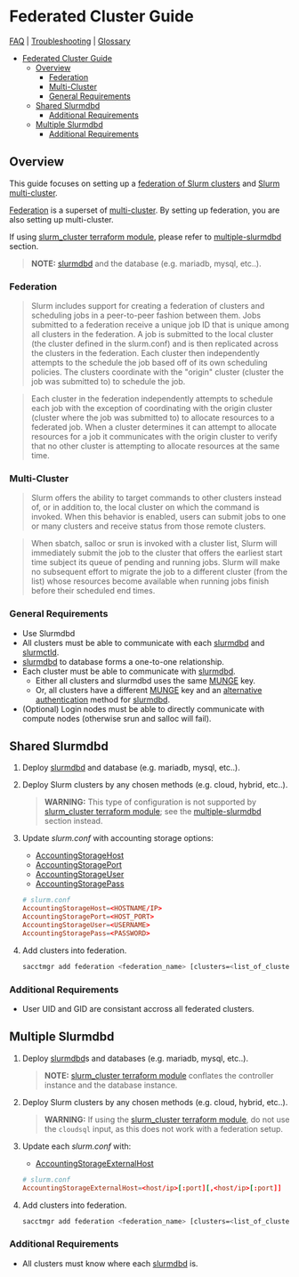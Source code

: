 # Federated Cluster Guide

[FAQ](./faq.md) | [Troubleshooting](./troubleshooting.md) |
[Glossary](./glossary.md)

<!-- mdformat-toc start --slug=github --no-anchors --maxlevel=6 --minlevel=1 -->

- [Federated Cluster Guide](#federated-cluster-guide)
  - [Overview](#overview)
    - [Federation](#federation)
    - [Multi-Cluster](#multi-cluster)
    - [General Requirements](#general-requirements)
  - [Shared Slurmdbd](#shared-slurmdbd)
    - [Additional Requirements](#additional-requirements)
  - [Multiple Slurmdbd](#multiple-slurmdbd)
    - [Additional Requirements](#additional-requirements-1)

<!-- mdformat-toc end -->

## Overview

This guide focuses on setting up a
[federation of Slurm clusters](./glossary.md#federated-cluster) and
[Slurm multi-cluster](./glossary.md#multi-cluster).

[Federation](#federation) is a superset of [multi-cluster](#multi-cluster). By
setting up federation, you are also setting up multi-cluster.

If using [slurm_cluster terraform module](../terraform/slurm_cluster/README.md),
please refer to [multiple-slurmdbd](#multiple-slurmdbd) section.

> **NOTE:** [slurmdbd](./glossary.md#slurmdbd) and the database (e.g. mariadb,
> mysql, etc..).

### Federation

> Slurm includes support for creating a federation of clusters and scheduling
> jobs in a peer-to-peer fashion between them. Jobs submitted to a federation
> receive a unique job ID that is unique among all clusters in the federation. A
> job is submitted to the local cluster (the cluster defined in the slurm.conf)
> and is then replicated across the clusters in the federation. Each cluster
> then independently attempts to the schedule the job based off of its own
> scheduling policies. The clusters coordinate with the "origin" cluster
> (cluster the job was submitted to) to schedule the job.

> Each cluster in the federation independently attempts to schedule each job
> with the exception of coordinating with the origin cluster (cluster where the
> job was submitted to) to allocate resources to a federated job. When a cluster
> determines it can attempt to allocate resources for a job it communicates with
> the origin cluster to verify that no other cluster is attempting to allocate
> resources at the same time.

### Multi-Cluster

> Slurm offers the ability to target commands to other clusters instead of, or
> in addition to, the local cluster on which the command is invoked. When this
> behavior is enabled, users can submit jobs to one or many clusters and receive
> status from those remote clusters.

> When sbatch, salloc or srun is invoked with a cluster list, Slurm will
> immediately submit the job to the cluster that offers the earliest start time
> subject its queue of pending and running jobs. Slurm will make no subsequent
> effort to migrate the job to a different cluster (from the list) whose
> resources become available when running jobs finish before their scheduled end
> times.

### General Requirements

- Use Slurmdbd
- All clusters must be able to communicate with each
  [slurmdbd](./glossary.md#slurmdbd) and [slurmctld](./glossary.md#slurmctld).
- [slurmdbd](./glossary.md#slurmdbd) to database forms a one-to-one
  relationship.
- Each cluster must be able to communicate with
  [slurmdbd](./glossary.md#slurmdbd).
  - Either all clusters and slurmdbd uses the same [MUNGE](./glossary.md#munge)
    key.
  - Or, all clusters have a different [MUNGE](./glossary.md#munge) key and an
    [alternative authentication](https://slurm.schedmd.com/slurmdbd.conf.html#OPT_AuthAltParameters)
    method for [slurmdbd](./glossary.md#slurmdbd).
- (Optional) Login nodes must be able to directly communicate with compute nodes
  (otherwise srun and salloc will fail).

## Shared Slurmdbd

1. Deploy [slurmdbd](./glossary.md#slurmdbd) and database (e.g. mariadb, mysql,
   etc..).

1. Deploy Slurm clusters by any chosen methods (e.g. cloud, hybrid, etc..).

   > **WARNING:** This type of configuration is not supported by
   > [slurm_cluster terraform module](../terraform/slurm_cluster/README.md); see
   > the [multiple-slurmdbd](#multiple-slurmdbd) section instead.

1. Update *slurm.conf* with accounting storage options:

   - [AccountingStorageHost](https://slurm.schedmd.com/slurm.conf.html#OPT_AccountingStorageHost)
   - [AccountingStoragePort](https://slurm.schedmd.com/slurm.conf.html#OPT_AccountingStoragePort)
   - [AccountingStorageUser](https://slurm.schedmd.com/slurm.conf.html#OPT_AccountingStorageUser)
   - [AccountingStoragePass](https://slurm.schedmd.com/slurm.conf.html#OPT_AccountingStoragePass)

   ```conf
   # slurm.conf
   AccountingStorageHost=<HOSTNAME/IP>
   AccountingStoragePort=<HOST_PORT>
   AccountingStorageUser=<USERNAME>
   AccountingStoragePass=<PASSWORD>
   ```

1. Add clusters into federation.

   ```sh
   sacctmgr add federation <federation_name> [clusters=<list_of_clusters>]
   ```

### Additional Requirements

- User UID and GID are consistant accross all federated clusters.

## Multiple Slurmdbd

1. Deploy [slurmdbd](./glossary.md#slurmdbd)s and databases (e.g. mariadb,
   mysql, etc..).

   > **NOTE:**
   > [slurm_cluster terraform module](../terraform/slurm_cluster/README.md)
   > conflates the controller instance and the database instance.

1. Deploy Slurm clusters by any chosen methods (e.g. cloud, hybrid, etc..).

   > **WARNING:** If using the
   > [slurm_cluster terraform module](../terraform/slurm_cluster/README.md), do
   > not use the `cloudsql` input, as this does not work with a federation
   > setup.

1. Update each *slurm.conf* with:

   - [AccountingStorageExternalHost](https://slurm.schedmd.com/slurm.conf.html#OPT_AccountingStorageExternalHost)

   ```conf
   # slurm.conf
   AccountingStorageExternalHost=<host/ip>[:port][,<host/ip>[:port]]
   ```

1. Add clusters into federation.

   ```sh
   sacctmgr add federation <federation_name> [clusters=<list_of_clusters>]
   ```

### Additional Requirements

- All clusters must know where each [slurmdbd](./glossary.md#slurmdbd) is.
